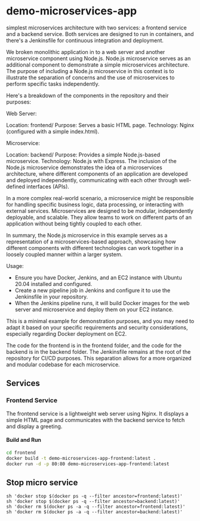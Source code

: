 # demo-microservices-app

simplest microservices architecture with two services: a frontend service and a backend service. Both services are designed to run in containers, and there's a Jenkinsfile for continuous integration and deployment.

We broken monolithic application in to a web server and another microservice component using Node.js.
Node.js microservice serves as an additional component to demonstrate a simple microservices architecture. The purpose of including a Node.js microservice in this context is to illustrate the separation of concerns and the use of microservices to perform specific tasks independently.

Here's a breakdown of the components in the repository and their purposes:

Web Server:

Location: frontend/
Purpose: Serves a basic HTML page.
Technology: Nginx (configured with a simple index.html).

Microservice:

Location: backend/
Purpose: Provides a simple Node.js-based microservice.
Technology: Node.js with Express.
The inclusion of the Node.js microservice demonstrates the idea of a microservices architecture, where different components of an application are developed and deployed independently, communicating with each other through well-defined interfaces (APIs).

In a more complex real-world scenario, a microservice might be responsible for handling specific business logic, data processing, or interacting with external services. Microservices are designed to be modular, independently deployable, and scalable. They allow teams to work on different parts of an application without being tightly coupled to each other.

In summary, the Node.js microservice in this example serves as a representation of a microservices-based approach, showcasing how different components with different technologies can work together in a loosely coupled manner within a larger system.

Usage:

- Ensure you have Docker, Jenkins, and an EC2 instance with Ubuntu 20.04 installed and configured.
- Create a new pipeline job in Jenkins and configure it to use the Jenkinsfile in your repository.
- When the Jenkins pipeline runs, it will build Docker images for the web server and microservice and deploy them on your EC2 instance.

This is a minimal example for demonstration purposes, and you may need to adapt it based on your specific requirements and security considerations, especially regarding Docker deployment on EC2.

The code for the frontend is in the frontend folder, and the code for the backend is in the backend folder. The Jenkinsfile remains at the root of the repository for CI/CD purposes. This separation allows for a more organized and modular codebase for each microservice.

## Services

### Frontend Service

The frontend service is a lightweight web server using Nginx. It displays a simple HTML page and communicates with the backend service to fetch and display a greeting.

#### Build and Run

```bash
cd frontend
docker build -t demo-microservices-app-frontend:latest .
docker run -d -p 80:80 demo-microservices-app-frontend:latest
```
## Stop micro service 
```
sh 'docker stop $(docker ps -q --filter ancestor=frontend:latest)'
sh 'docker stop $(docker ps -q --filter ancestor=backend:latest)'
sh 'docker rm $(docker ps -a -q --filter ancestor=frontend:latest)'
sh 'docker rm $(docker ps -a -q --filter ancestor=backend:latest)'

```
